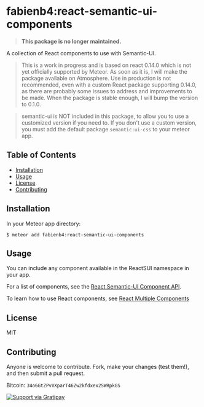 # fabienb4:react-semantic-ui-components

> **This package is no longer maintained.**

A collection of React components to use with Semantic-UI.

> This is a work in progress and is based on react 0.14.0 which is not yet officially supported by Meteor. As soon as it is, I will make the package available on Atmosphere. Use in production is not recommended, even with a custom React package supporting 0.14.0, as there are probably some issues to address and improvements to be made. When the package is stable enough, I will bump the version to 0.1.0.

> semantic-ui is NOT included in this package, to allow you to use a customized version if you need to. If you don't use a custom version, you must add the default package `semantic:ui-css` to your meteor app.

## Table of Contents

- [Installation](#installation)
- [Usage](#usage)
- [License](#license)
- [Contributing](#contributing)

## Installation

In your Meteor app directory:

```
$ meteor add fabienb4:react-semantic-ui-components
```

## Usage

You can include any component available in the ReactSUI namespace in your app.

For a list of components, see the [React Semantic-UI Component API](http://react-semantic-ui-components.meteor.com/).

To learn how to use React components, see [React Multiple Components](https://facebook.github.io/react/docs/multiple-components.html)

## License

MIT

## Contributing

Anyone is welcome to contribute. Fork, make your changes (test them!), and then submit a pull request.

Bitcoin: `34o6GtZPvVXparT46Zw2kfdxex2SWRpkGS`

[![Support via Gratipay](https://cdn.rawgit.com/gratipay/gratipay-badge/2.3.0/dist/gratipay.svg)](https://gratipay.com/fabienb4/)
